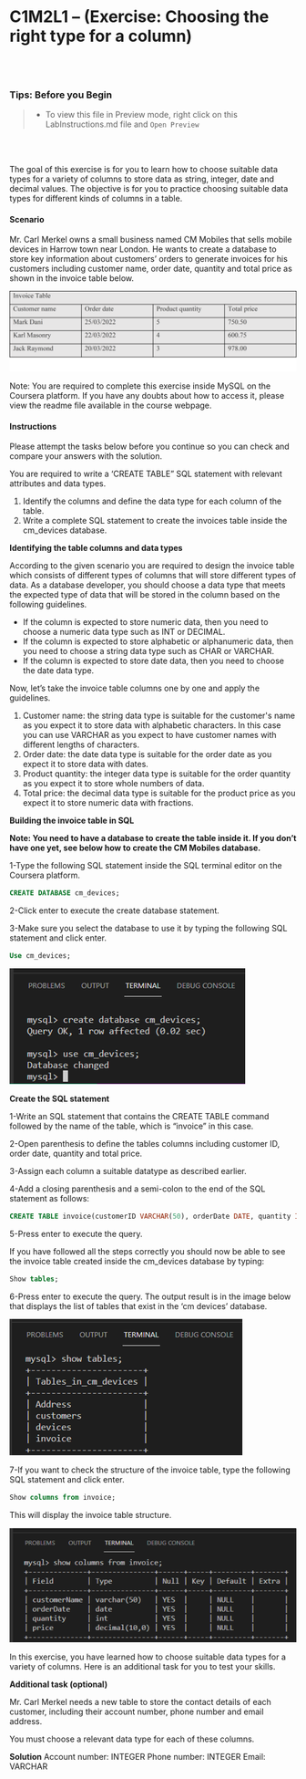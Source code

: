 # C1M2L1 – (Exercise: Choosing the right type for a column)

<br><br>
 ### **Tips: Before you Begin**
> - To view this file in Preview mode, right click on this LabInstructions.md file and `Open Preview`

<br>
<br>

The goal of this exercise is for you to learn how to choose suitable data types for a variety of columns to store data as string, integer, date and decimal values. The objective is for you to practice choosing suitable data types for different kinds of columns in a table.  

#### Scenario
Mr. Carl Merkel owns a small business named CM Mobiles that sells mobile devices in Harrow town near London. He wants to create a database to store key information about customers’ orders to generate invoices for his customers including customer name, order date, quantity and total price as shown in the invoice table below. 

![Invoice table](ChoosingTheRightTypeForAColumnImages/picture1.png)


 
Note: You are required to complete this exercise inside MySQL on the Coursera platform. If you have any doubts about how to access it, please view the readme file available in the course webpage. 

#### Instructions
Please attempt the tasks below before you continue so you can check and compare your answers with the solution.

You are required to write a ‘CREATE TABLE” SQL statement with relevant attributes and data types.

1.	Identify the columns and define the data type for each column of the table.
2.	Write a complete SQL statement to create the invoices table inside the cm_devices database.


**Identifying the table columns and data types**

According to the given scenario you are required to design the invoice table which consists of different types of columns that will store different types of data. As a database developer, you should choose a data type that meets the expected type of data that will be stored in the column based on the following guidelines.

* If the column is expected to store numeric data, then you need to choose a numeric data type such as INT or DECIMAL. 
* If the column is expected to store alphabetic or alphanumeric data, then you need to choose a string data type such as CHAR or VARCHAR. 
* If the column is expected to store date data, then you need to choose the date data type. 

Now, let’s take the invoice table columns one by one and apply the guidelines.

1.	Customer name: the string data type is suitable for the customer's name as you expect it to store data with alphabetic characters. In this case you can use VARCHAR as you expect to have customer names with different lengths of characters.
2.	Order date: the date data type is suitable for the order date as you expect it to store data with dates.
3.	Product quantity: the integer data type is suitable for the order quantity as you expect it to store whole numbers of data.
4.	Total price: the decimal data type is suitable for the product price as you expect it to store numeric data with fractions.


**Building the invoice table in SQL**

**Note: You need to have a database to create the table inside it. If you don’t have one yet, see below how to create the CM Mobiles database.**

1-Type the following SQL statement inside the SQL terminal editor on the Coursera platform.

```SQL
CREATE DATABASE cm_devices; 

```


2-Click enter to execute the create database statement. 

3-Make sure you select the database to use it by typing the following SQL statement and click enter. 

```SQL
Use cm_devices; 

```

![Use database](ChoosingTheRightTypeForAColumnImages/picture2.png)

 
**Create the SQL statement**

1-Write an SQL statement  that contains the CREATE TABLE command followed by the name of the table, which is “invoice” in this case.  

2-Open parenthesis to define the tables columns including customer ID, order date, quantity and total price.  

3-Assign each column a suitable datatype as described earlier. 

4-Add a closing parenthesis and a semi-colon to the end of the SQL statement as follows:

```SQL
CREATE TABLE invoice(customerID VARCHAR(50), orderDate DATE, quantity INT, price DECIMAL);  

```

5-Press enter to execute the query.

If you have followed all the steps correctly you should now be able to see the invoice table created inside the cm_devices database by typing:

```SQL
Show tables;

```

6-Press enter to execute the query. The output result is in the image below that displays the list of tables that exist in the ‘cm devices’ database.  

![List of tables](ChoosingTheRightTypeForAColumnImages/picture3.png)

7-If you want to check the structure of the invoice table, type the following SQL statement and click enter.

```SQL
Show columns from invoice; 

```
 
This will display the invoice table structure.

![Invoice table structure](ChoosingTheRightTypeForAColumnImages/picture4.PNG)

In this exercise, you have learned how to choose suitable data types for a variety of columns.
Here is an additional task for you to test your skills. 


**Additional task (optional)**

Mr. Carl Merkel  needs a new table to store the contact details of each customer, including their account number, phone number and email address. 

You must choose a relevant data type for each of these columns.  



**Solution**
Account number: INTEGER
Phone number: INTEGER
Email: VARCHAR  



